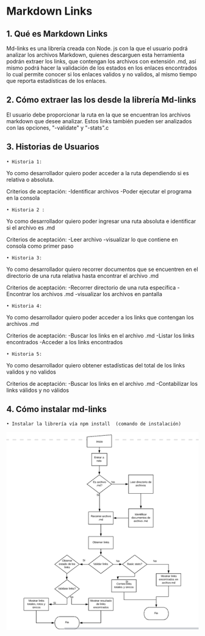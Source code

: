 # Markdown Links

## 1. Qué es Markdown Links

Md-links es una librería creada con Node. js con la que el usuario podrá analizar los archivos Markdown, quienes descarguen esta herramienta podrán extraer los links, que contengan los archivos con extensión .md, así mismo podrá hacer la validación de los estados en los enlaces encontrados lo cual permite conocer si los enlaces validos y no validos, al mismo tiempo que reporta estadísticas de los enlaces. 

## 2. Cómo extraer las los desde la librería Md-links

El usuario debe proporcionar la ruta en la que se encuentran los archivos markdown que desee analizar. Estos links también pueden ser analizados con las opciones, "-validate" y "-stats".c

## 3. Historias de Usuarios 
    • Historia 1: 
Yo como desarrollador  quiero poder acceder a la ruta dependiendo si es relativa o absoluta. 

Criterios de aceptación: 
-Identificar archivos
-Poder ejecutar el programa en la consola

    • Historia 2 : 
Yo como desarrollador quiero poder ingresar una ruta absoluta e identificar si el archivo es .md

Criterios de aceptación: 
-Leer archivo
-visualizar lo que contiene en consola como primer paso

    • Historia 3:
Yo como desarrollador quiero recorrer documentos que se encuentren en el directorio de una ruta relativa hasta encontrar el archivo .md

Criterios de aceptación: 
-Recorrer directorio de una ruta específica
-Encontrar los archivos .md 
-visualizar los archivos en pantalla

    • Historia 4: 
Yo como desarrollador quiero poder acceder a los links que contengan los archivos .md

Criterios de aceptación: 
-Buscar los links en el archivo .md 
-Listar los links encontrados
-Acceder a los links encontrados

    • Historia 5:
Yo como desarrollador quiero obtener estadísticas del total de los links validos y no validos

Criterios de aceptación: 
-Buscar los links en el archivo .md 
-Contabilizar los links válidos y no válidos


## 4. Cómo instalar md-links
    • Instalar la librería vía npm install  (comando de instalación)


![Diagrama.flujo](img/DiagramaDeFlujo.png)